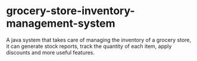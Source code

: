 # grocery-store-inventory-management-system
A java system that takes care of  managing the inventory of a grocery store, it can generate stock reports, track the  quantity of each item, apply discounts and more useful features.
